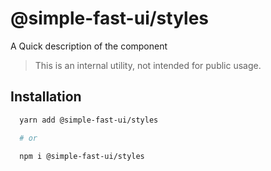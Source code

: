 # @simple-fast-ui/styles

A Quick description of the component

> This is an internal utility, not intended for public usage.

## Installation

```sh
  yarn add @simple-fast-ui/styles

  # or

  npm i @simple-fast-ui/styles

```
